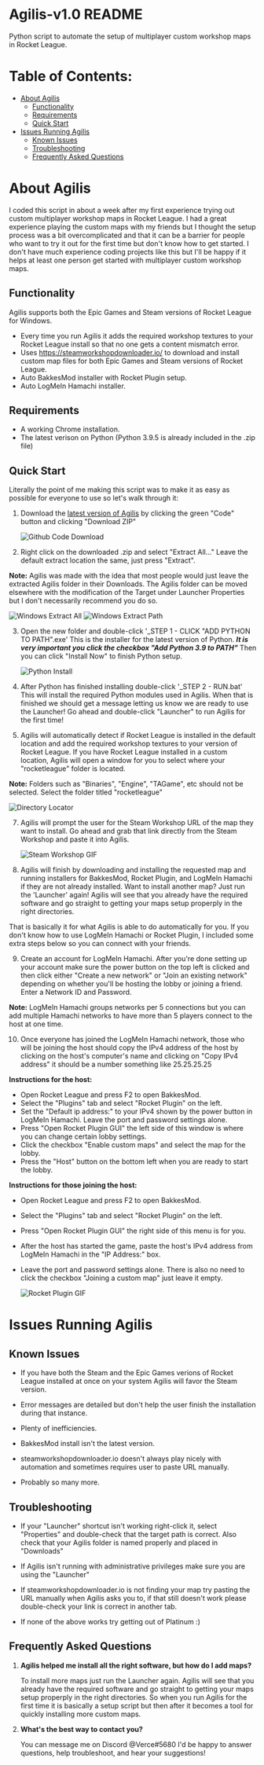 # Agilis-v1.0 README
Python script to automate the setup of multiplayer custom workshop maps in Rocket League.

# Table of Contents:
* [About Agilis](#About-Agilis)
    * [Functionality](#Functionality)
    * [Requirements](#Requirements)
    * [Quick Start](#Quick-Start)
* [Issues Running Agilis](#Issues-Running-Agilis)
    * [Known Issues](#Known-Issues)
    * [Troubleshooting](#Troubleshooting)
    * [Frequently Asked Questions](#Frequently-Asked-Questions)

# About Agilis

I coded this script in about a week after my first experience trying out custom multiplayer workshop maps in Rocket League. I had a great experience playing the custom maps with my friends but I thought the setup process was a bit overcomplicated and that it can be a barrier for people who want to try it out for the first time but don't know how to get started. I don't have much experience coding projects like this but I'll be happy if it helps at least one person get started with multiplayer custom workshop maps.

## Functionality

Agilis supports both the Epic Games and Steam versions of Rocket League for Windows.
* Every time you run Agilis it adds the required workshop textures to your Rocket League install so that no one gets a content mismatch error.
* Uses https://steamworkshopdownloader.io/ to download and install custom map files for both Epic Games and Steam versions of Rocket League.
* Auto BakkesMod installer with Rocket Plugin setup.
* Auto LogMeIn Hamachi installer.

## Requirements 
* A working Chrome installation.
* The latest verison on Python (Python 3.9.5 is already included in the .zip file)

## Quick Start

Literally the point of me making this script was to make it as easy as possible for everyone to use so let's walk through it:

1. Download the [latest version of Agilis](https://github.com/VerceRL/Agilis-v1.0) by clicking the green "Code" button and clicking "Download ZIP"

   ![Github Code Download](https://github.com/VerceRL/Agilis-v1.0/blob/main/Resources/Github/code.PNG)

2. Right click on the downloaded .zip and select "Extract All..." Leave the default extract location the same, just press "Extract". 

**Note:** Agilis was made with the idea that most people would just leave the extracted Agilis folder in their Downloads. The Agilis folder can be moved elsewhere with the modification of the Target under Launcher Properties but I don't necessarily recommend you do so.
   
   ![Windows Extract All](https://github.com/VerceRL/Agilis-v1.0/blob/main/Resources/Github/extractAll.PNG)
   ![Windows Extract Path](https://github.com/VerceRL/Agilis-v1.0/blob/main/Resources/Github/extractPath.PNG)
   
3. Open the new folder and double-click '_STEP 1 - CLICK "ADD PYTHON TO PATH".exe' This is the installer for the latest version of Python. ***It is very important you click the checkbox "Add Python 3.9 to PATH"*** Then you can click "Install Now" to finish Python setup.

   ![Python Install](https://github.com/VerceRL/Agilis-v1.0/blob/main/Resources/Github/pythonPath.PNG)
   
4. After Python has finished installing double-click '_STEP 2 - RUN.bat' This will install the required Python modules used in Agilis. When that is finished we should get a message letting us know we are ready to use the Launcher! Go ahead and double-click "Launcher" to run Agilis for the first time!
   
5. Agilis will automatically detect if Rocket League is installed in the default location and add the required workshop textures to your version of Rocket League. If you have Rocket League installed in a custom location, Agilis will open a window for you to select where your "rocketleague" folder is located.

**Note:** Folders such as "Binaries", "Engine", "TAGame", etc should not be selected. Select the folder titled "rocketleague"

   ![Directory Locator](https://github.com/VerceRL/Agilis-v1.0/blob/main/Resources/Github/directoryLocator.PNG)
   
7. Agilis will prompt the user for the Steam Workshop URL of the map they want to install. Go ahead and grab that link directly from the Steam Workshop and paste it into Agilis.

   ![Steam Workshop GIF](https://github.com/VerceRL/Agilis-v1.0/blob/main/Resources/Github/workshop.gif)
   
8. Agilis will finish by downloading and installing the requested map and running installers for BakkesMod, Rocket Plugin, and LogMeIn Hamachi if they are not already installed. Want to install another map? Just run the 'Launcher' again! Agilis will see that you already have the required software and go straight to getting your maps setup properply in the right directories.

That is basically it for what Agilis is able to do automatically for you. If you don't know how to use LogMeIn Hamachi or Rocket Plugin, I included some extra steps below so you can connect with your friends.

9. Create an account for LogMeIn Hamachi. After you're done setting up your account make sure the power button on the top left is clicked and then click either "Create a new network" or "Join an existing network" depending on whether you'll be hosting the lobby or joining a friend. Enter a Network ID and Password.

**Note:** LogMeIn Hamachi groups networks per 5 connections but you can add multiple Hamachi networks to have more than 5 players connect to the host at one time.

10. Once everyone has joined the LogMeIn Hamachi network, those who will be joining the host should copy the IPv4 address of the host by clicking on the host's computer's name and clicking on "Copy IPv4 address" it should be a number something like 25.25.25.25
   
**Instructions for the host:** 
* Open Rocket League and press F2 to open BakkesMod.
* Select the "Plugins" tab and select "Rocket Plugin" on the left.
* Set the "Default ip address:" to your IPv4 shown by the power button in LogMeIn Hamachi. Leave the port and password settings alone.
* Press "Open Rocket Plugin GUI" the left side of this window is where you can change certain lobby settings.
* Click the checkbox "Enable custom maps" and select the map for the lobby.
* Press the "Host" button on the bottom left when you are ready to start the lobby.

**Instructions for those joining the host:**
* Open Rocket League and press F2 to open BakkesMod.
* Select the "Plugins" tab and select "Rocket Plugin" on the left.
* Press "Open Rocket Plugin GUI" the right side of this menu is for you.
* After the host has started the game, paste the host's IPv4 address from LogMeIn Hamachi in the "IP Address:" box.
* Leave the port and password settings alone. There is also no need to click the checkbox "Joining a custom map" just leave it empty.

   ![Rocket Plugin GIF](https://github.com/VerceRL/Agilis-v1.0/blob/main/Resources/Github/rocketPlugin.gif)
   
# Issues Running Agilis 
## Known Issues
* If you have both the Steam and the Epic Games verions of Rocket League installed at once on your system Agilis will favor the Steam version.

* Error messages are detailed but don't help the user finish the installation during that instance.

* Plenty of inefficiencies. 

* BakkesMod install isn't the latest version.

* steamworkshopdownloader.io doesn't always play nicely with automation and sometimes requires user to paste URL manually.
  
* Probably so many more.

## Troubleshooting

+ If your "Launcher" shortcut isn't working right-click it, select "Properties" and double-check that the target path is correct. Also check that your Agilis folder is named properly and placed in "Downloads"

+ If Agilis isn't running with administrative privileges make sure you are using the "Launcher"

+ If steamworkshopdownloader.io is not finding your map try pasting the URL manually when Agilis asks you to, if that still doesn't work please double-check your link is correct in another tab.

+ If none of the above works try getting out of Platinum :)

## Frequently Asked Questions

1. **Agilis helped me install all the right software, but how do I add maps?**
   
   To install more maps just run the Launcher again. Agilis will see that you already have the required software and go straight to getting your maps setup properply in the right directories. So when you run Agilis for the first time it is basically a setup script but then after it becomes a tool for quickly installing more custom maps.
   
2. **What's the best way to contact you?**
   
   You can message me on Discord @Verce#5680 I'd be happy to answer questions, help troubleshoot, and hear your suggestions!
